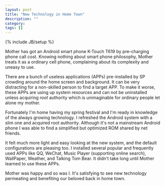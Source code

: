 ```yaml
---
layout: post
title: "New Technology in Home Town"
description: ""
category: 
tags: []
---
```

{% include JB/setup %}

Mother has got an Android smart phone K-Touch T619 by pre-charging phone call cost. Knowing nothing about smart phone philosophy, Mother treats it as a ordinary cell phone, complaining about its complexity and uneasy to use. 

There are a bunch of useless applications (APPs) pre-installed by SP crowding around the home screen and background. It can be very distracting for a non-skilled person to find a target APP. To make it worse, these APPs are using up system resources and can not be uninstalled unless acquiring *root* authority which is unimaginable for ordinary people let alone my mother.

Fortunately I'm home having my spring festival and I'm ready in knowledge of the always growing technology. I refreshed the Android system with a slim one and acquired root authority. Although it's not a mainstream Android phone I was able to find a simplified but optimized ROM shared by net friends. 

It felt much more light and easy looking at the new system, and the default configurations are pleasing too. I installed several popular and frequently used APPs like QQ, WeChat, Music Player (supporting online search), WallPaper, Weather, and Talking Tom Bear. It didn't take long until Mother learned to use these APPs.

Mother was happy and so was I. It's satisfying to see new technology permeating and benefiting our beloved back in home town.
